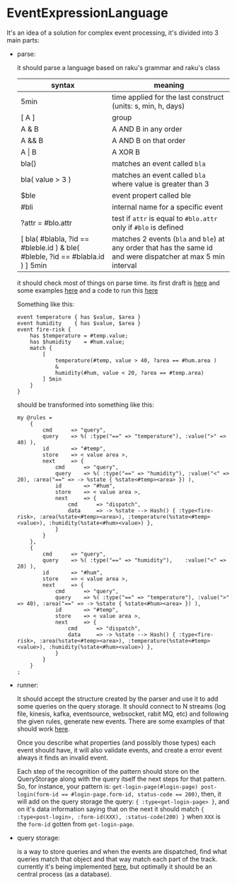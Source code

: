 # EventExpressionLanguage


It's an idea of a solution for complex event processing, it's divided into 3 main parts:

- parse:

  it should parse a language based on raku's grammar and raku's class
  
  | syntax                                                                         | meaning                                                                                                        |
  | ------------------------------------------------------------------------------ | -------------------------------------------------------------------------------------------------------------- |
  | 5min                                                                           | time applied for the last construct (units: s, min, h, days)                                                   |
  | [ A ]                                                                          | group                                                                                                          |
  | A & B                                                                          | A AND B in any order                                                                                           |
  | A && B                                                                         | A AND B on that order                                                                                          |
  | A \| B                                                                         | A XOR B                                                                                                        |
  | bla()                                                                          | matches an event called `bla`                                                                                  |
  | bla( value > 3 )                                                               | matches an event called `bla` where value is greater than 3                                                    |
  | $ble                                                                           | event propert called ble                                                                                       |
  | #bli                                                                           | internal name for a specific event                                                                             |
  | ?attr = #blo.attr                                                              | test if `attr` is equal to `#blo.attr` only if `#blo` is defined                                               |
  | [ bla( #blabla, ?id == #bleble.id ) & ble( #bleble, ?id == #blabla.id ) ] 5min | matches 2 events (`bla` and `ble`) at any order that has the same id and were dispatcher at max 5 min interval |

    it should check most of things on parse time. its first draft is [here](https://github.com/FCO/EventExpressionLanguage/blob/master/lib/EventGrammar.pm6)
    and some examples [here](https://github.com/FCO/EventExpressionLanguage/tree/master/examples) and a code to run this [here](https://github.com/FCO/EventExpressionLanguage/blob/master/bin/parser.p6)

    Something like this:
  ```
  event temperature { has $value, $area }
  event humidity    { has $value, $area }
  event fire-risk {
      has $temperature = #temp.value;
      has $humidity    = #hum.value;
      match {
          [
              temperature(#temp, value > 40, ?area == #hum.area )
              &
              humidity(#hum, value < 20, ?area == #temp.area)
          ] 5min
      }
  }
  ```
    should be transformed into something like this:

  ```perl6
  my @rules =
      {
          cmd      => "query",
          query    => %( :type("==" => "temperature"), :value(">" => 40) ),
          id       => "#temp",
          store    => < value area >,
          next     => {
              cmd      => "query",
              query    => %( :type("==" => "humidity"), :value("<" => 20), :area("==" => -> %state { %state<#temp><area> }) ),
              id       => "#hum",
              store    => < value area >,
              next     => {
                  cmd      => "dispatch",
                  data     => -> %state --> Hash() { :type<fire-risk>, :area(%state<#temp><area>), :temperature(%state<#temp><value>), :humidity(%state<#hum><value>) },
              }
          }
      },
      {
          cmd      => "query",
          query    => %( :type("==" => "humidity"),    :value("<" => 20) ),
          id       => "#hum",
          store    => < value area >,
          next     => {
              cmd      => "query",
              query    => %( :type("==" => "temperature"), :value(">" => 40), :area("==" => -> %state { %state<#hum><area> }) ),
              id       => "#temp",
              store    => < value area >,
              next     => {
                  cmd      => "dispatch",
                  data     => -> %state --> Hash() { :type<fire-risk>, :area(%state<#temp><area>), :temperature(%state<#temp><value>), :humidity(%state<#hum><value>) },
              }
          }
      }
  ;
  ```
  
- runner:
  
  It should accept the structure created by the parser and use it to add some queries on the query storage.
  It should connect to N streams (log file, kinesis, kafka, eventsource, websocket, rabit MQ, etc) and following
  the given rules, generate new events.
  There are some examples of that should work [here](https://github.com/FCO/EventExpressionLanguage/blob/master/bin/runner.p6).
  
  Once you describe what properties (and possibly those types) each event should have, it will also validate events, and
  create a error event always it finds an invalid event.
  
  Each step of the recognition of the pattern should store on the QueryStorage along with the query itself the next steps
  for that pattern. So, for instance, your pattern is: `get-login-page(#login-page) post-login(form-id == #login-page.form-id, status-code == 200)`, then, it will add on the query storage the query: `{ :type<get-login-page> }`, and on it's data information saying that on the next it should match `{ :type<post-login>, :form-id(XXX), :status-code(200) }` when `XXX` is the `form-id` gotten from `get-login-page`.
  
- query storage:
  
  is a way to store queries and when the events are dispatched, find what queries match that object and that way match each part of the track.
  currently it's being implemented [here](https://github.com/FCO/EventExpressionLanguage/blob/master/lib/QueryStorage.pm6),
  but optimally it should be an central process (as a database).
